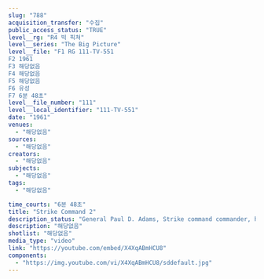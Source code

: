 ```yaml
---
slug: "788"
acquisition_transfer: "수집"
public_access_status: "TRUE"
level__rg: "R4 빅 픽쳐"
level__series: "The Big Picture"
level__file: "F1 RG 111-TV-551
F2 1961
F3 해당없음
F4 해당없음
F5 해당없음
F6 유성
F7 6분 48초"
level__file_number: "111"
level__local_identifier: "111-TV-551"
date: "1961"
venues: 
  - "해당없음"
sources: 
  - "해당없음"
creators: 
  - "해당없음"
subjects: 
  - "해당없음"
tags: 
  - "해당없음"

time_courts: "6분 48초"
title: "Strike Command 2"
description_status: "General Paul D. Adams, Strike command commander, handles an alert in this film documentary on the role of the new striking force. Action takes place at McDill Air Force Base, Tampa, Florida."
description: "해당없음"
shotlist: "해당없음"
media_type: "video"
link: "https://youtube.com/embed/X4XqABmHCU8"
components: 
  - "https://img.youtube.com/vi/X4XqABmHCU8/sddefault.jpg"
---
```

